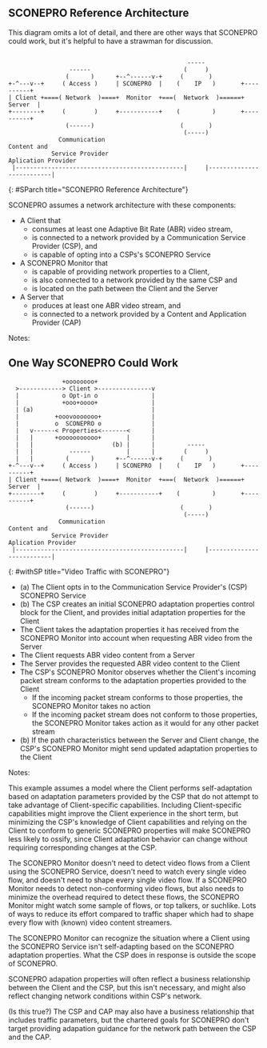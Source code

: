 ## SCONEPRO Reference Architecture

This diagram omits a lot of detail, and there are other ways that SCONEPRO could work, but it's helpful to have a strawman for discussion.

~~~~~~~~

                                                  ----- 
                 ------                          (     )              
                (      )      +--^------v-+     (       )             
+-^---v--+     ( Access )     | SCONEPRO  |    (    IP   )       +----------+
| Client +====( Network  )====+  Monitor  +===(  Network  )======+  Server  |
+--------+     (        )     +-----------+    (         )       +----------+
                (------)                        (       )         
                                                 (-----)
              Communication                                      Content and 
            Service Provider                                 Aplication Provider
 |-----------------------------------------------|     |--------------------------|
~~~~~~~~
{: #SParch title="SCONEPRO Reference Architecture"}

SCONEPRO assumes a network architecture with these components:

* A Client that 
    * consumes at least one Adaptive Bit Rate (ABR) video stream, 
    * is connected to a network provided by a Communication Service Provider (CSP), and
    * is capable of opting into a CSPs's SCONEPRO Service 
* A SCONEPRO Monitor that 
    * is capable of providing network properties to a Client, 
    * is also connected to a network provided by the same CSP and 
    * is located on the path between the Client and the Server
* A Server that 
    * produces at least one ABR video stream, and
    * is connected to a network provided by a Content and Application Provider (CAP)

Notes: 

## One Way SCONEPRO Could Work

~~~~~~~~
               +oooooooo+ 
  >------------> Client >---------------v
  |            o Opt-in o               |
  |            +ooo+oooo+               |  
  | (a)                                 |
  |          +ooovooooooo+              |
  |          o  SCONEPRO o              |
  |   v------< Properties<-------<      |
  |   |      +ooooooooooo+       |      |
  |   |                      (b) |      |         ----- 
  |   |          ------          |      |        (     )              
  |   |         (      )      +--^------v-+     (       )             
+-^---v--+     ( Access )     | SCONEPRO  |    (    IP   )       +----------+
| Client +====( Network  )====+  Monitor  +===(  Network  )======+  Server  |
+--------+     (        )     +-----------+    (         )       +----------+
                (------)                        (       )         
                                                 (-----)
              Communication                                      Content and 
            Service Provider                                 Aplication Provider
 |-----------------------------------------------|     |--------------------------|
~~~~~~~~
{: #withSP title="Video Traffic with SCONEPRO"}

* (a) The Client opts in to the Communication Service Provider's (CSP) SCONEPRO Service
* (b) The CSP creates an initial SCONEPRO adaptation properties control block for the Client, and provides initial adaptation properties for the Client
* The Client takes the adaptation properties it has received from the SCONEPRO Monitor into account when requesting ABR video from the Server
* The Client requests ABR video content from a Server
* The Server provides the requested ABR video content to the Client
* The CSP's SCONEPRO Monitor observes whether the Client's incoming packet stream conforms to the adaptation properties provided to the Client
   * If the incoming packet stream conforms to those properties, the SCONEPRO Monitor takes no action
   * If the incoming packet stream does not conform to those properties, the SCONEPRO Monitor takes action as it would for any other packet stream
* (b) If the path characteristics between the Server and Client change, the CSP's SCONEPRO Monitor might send updated adaptation properties to the Client

Notes: 

This example assumes a model where the Client performs self-adaptation based on adaptation parameters provided by the CSP that do not attempt to take advantage of Client-specific capabilities. Including Client-specific capabilities might improve the Client experience in the short term, but minimizing the CSP's knowledge of Client capabilities and relying on the Client to conform to generic SCONEPRO properties will make SCONEPRO less likely to ossify, since Client adaptation behavior can change without requiring corresponding changes at the CSP.

The SCONEPRO Monitor doesn't need to detect video flows from a Client using the SCONEPRO Service, doesn't need to watch every single video flow, and doesn't need to shape every single video flow. If a SCONEPRO Monitor needs to detect non-conforming video flows, but also needs to minimize the overhead required to detect these flows, the SCONEPRO Monitor might watch some sample of flows, or top talkers, or suchlike. Lots of ways to reduce its effort compared to traffic shaper which had to shape every flow with (known) video content streamers.

The SCONEPRO Monitor can recognize the situation where a Client using the SCONEPRO Service isn't self-adapting based on the SCONEPRO adaptation properties. What the CSP does in response is outside the scope of SCONEPRO.

SCONEPRO adapation properties will often reflect a business relationship between the Client and the CSP, but this isn't necessary, and might also reflect changing network conditions within CSP's network.

(Is this true?) The CSP and CAP may also have a business relationship that includes traffic parameters, but the chartered goals for SCONEPRO don't target providing adapation guidance for the network path between the CSP and the CAP.
